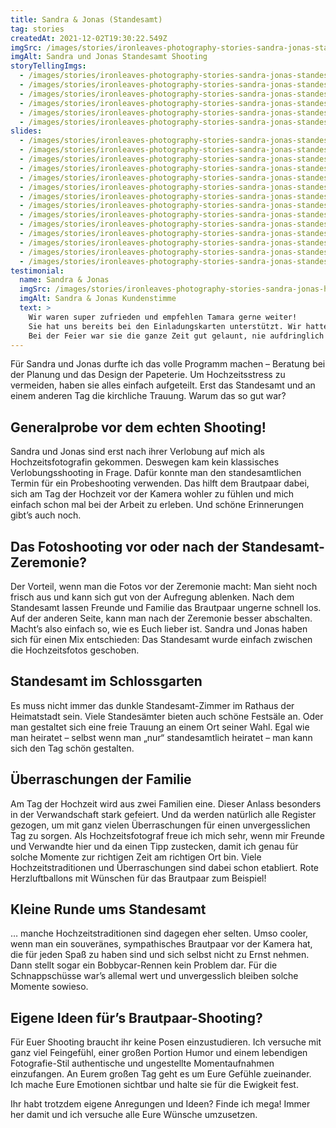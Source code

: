 ```yaml
---
title: Sandra & Jonas (Standesamt)
tag: stories
createdAt: 2021-12-02T19:30:22.549Z
imgSrc: /images/stories/ironleaves-photography-stories-sandra-jonas-standesamt.jpg
imgAlt: Sandra und Jonas Standesamt Shooting
storyTellingImgs:
  - /images/stories/ironleaves-photography-stories-sandra-jonas-standesamt-beitrag-ablauf-probeshooting.jpg
  - /images/stories/ironleaves-photography-stories-sandra-jonas-standesamt-beitrag-ablauf-ungestellt-authentisch.jpg
  - /images/stories/ironleaves-photography-stories-sandra-jonas-standesamt-beitrag-ablauf-ringe-anstecken.jpg
  - /images/stories/ironleaves-photography-stories-sandra-jonas-standesamt-beitrag-ablauf-ueberraschungen-herz-luftballons-helium.jpg
  - /images/stories/ironleaves-photography-stories-sandra-jonas-standesamt-beitrag-ablauf-bobbycar-rennen-hochzeitstradition.jpg
  - /images/stories/ironleaves-photography-stories-sandra-jonas-standesamt-beitrag-ablauf-idee-brautstrauss-schuhe.jpg
slides:
  - /images/stories/ironleaves-photography-stories-sandra-jonas-standesamt-slider-reportage-tanzend-ungestellt.jpg
  - /images/stories/ironleaves-photography-stories-sandra-jonas-standesamt-slider-shooting-standesamt.jpg
  - /images/stories/ironleaves-photography-stories-sandra-jonas-standesamt-slider-reportage-brautpaar-zeremonie.jpg
  - /images/stories/ironleaves-photography-stories-sandra-jonas-standesamt-slider-reportage-brautstrauss-beine.jpg
  - /images/stories/ironleaves-photography-stories-sandra-jonas-standesamt-slider-reportage-brautstrauss-detail.jpg
  - /images/stories/ironleaves-photography-stories-sandra-jonas-standesamt-slider-reportage-detail-haendchen-halten.jpg
  - /images/stories/ironleaves-photography-stories-sandra-jonas-standesamt-slider-reportage-inniger-kuss.jpg
  - /images/stories/ironleaves-photography-stories-sandra-jonas-standesamt-slider-reportage-kuss-verheiratet.jpg
  - /images/stories/ironleaves-photography-stories-sandra-jonas-standesamt-slider-reportage-natuerlich.jpg
  - /images/stories/ironleaves-photography-stories-sandra-jonas-standesamt-slider-reportage-park-haendchen-halten.jpg
  - /images/stories/ironleaves-photography-stories-sandra-jonas-standesamt-slider-reportage-ring-anstecken-detail.jpg
  - /images/stories/ironleaves-photography-stories-sandra-jonas-standesamt-slider-reportage-schlossgarten-eckersdorf.jpg
  - /images/stories/ironleaves-photography-stories-sandra-jonas-standesamt-slider-reportage-schlossgarten-pflanzenbogen.jpg
  - /images/stories/ironleaves-photography-stories-sandra-jonas-standesamt-slider-reportage-spontaner-kuss.jpg
testimonial:
  name: Sandra & Jonas
  imgSrc: /images/stories/ironleaves-photography-stories-sandra-jonas-hochzeit-beitrag-kundenstimme.jpg
  imgAlt: Sandra & Jonas Kundenstimme
  text: >
    Wir waren super zufrieden und empfehlen Tamara gerne weiter! 
    Sie hat uns bereits bei den Einladungskarten unterstützt. Wir hatten einige Vorstellungen und sie hat diese für uns perfekt umgesetzt.
    Bei der Feier war sie die ganze Zeit gut gelaunt, nie aufdringlich und gleichzeitig immer da, um schöne Momente einzufangen.
---
```

Für Sandra und Jonas durfte ich das volle Programm machen – Beratung bei der Planung und das Design der Papeterie. Um Hochzeitsstress zu vermeiden, haben sie alles einfach aufgeteilt. Erst das Standesamt und an einem anderen Tag die kirchliche Trauung. Warum das so gut war?

## Generalprobe vor dem echten Shooting!

Sandra und Jonas sind erst nach ihrer Verlobung auf mich als Hochzeitsfotografin gekommen. Deswegen kam kein klassisches Verlobungsshooting in Frage. Dafür konnte man den standesamtlichen Termin für ein Probeshooting verwenden. Das hilft dem Brautpaar dabei, sich am Tag der Hochzeit vor der Kamera wohler zu fühlen und mich einfach schon mal bei der Arbeit zu erleben. Und schöne Erinnerungen gibt’s auch noch.

## Das Fotoshooting vor oder nach der Standesamt-Zeremonie?

Der Vorteil, wenn man die Fotos vor der Zeremonie macht: Man sieht noch frisch aus und kann sich gut von der Aufregung ablenken. Nach dem Standesamt lassen Freunde und Familie das Brautpaar ungerne schnell los. Auf der anderen Seite, kann man nach der Zeremonie besser abschalten. Macht’s also einfach so, wie es Euch lieber ist. Sandra und Jonas haben sich für einen Mix entschieden: Das Standesamt wurde einfach zwischen die Hochzeitsfotos geschoben.

## Standesamt im Schlossgarten

Es muss nicht immer das dunkle Standesamt-Zimmer im Rathaus der Heimatstadt sein. Viele Standesämter bieten auch schöne Festsäle an. Oder man gestaltet sich eine freie Trauung an einem Ort seiner Wahl. Egal wie man heiratet – selbst wenn man „nur“ standesamtlich heiratet – man kann sich den Tag schön gestalten. 

## Überraschungen der Familie

Am Tag der Hochzeit wird aus zwei Familien eine. Dieser Anlass besonders in der Verwandschaft stark gefeiert. Und da werden natürlich alle Register gezogen, um mit ganz vielen Überraschungen für einen unvergesslichen Tag zu sorgen. Als Hochzeitsfotograf freue ich mich sehr, wenn mir Freunde und Verwandte hier und da einen Tipp zustecken, damit ich genau für solche Momente zur richtigen Zeit am richtigen Ort bin. Viele Hochzeitstraditionen und Überraschungen sind dabei schon etabliert. Rote Herzluftballons mit Wünschen für das Brautpaar zum Beispiel!

## Kleine Runde ums Standesamt

… manche Hochzeitstraditionen sind dagegen eher selten. Umso cooler, wenn man ein souveränes, sympathisches Brautpaar vor der Kamera hat, die für jeden Spaß zu haben sind und sich selbst nicht zu Ernst nehmen. Dann stellt sogar ein Bobbycar-Rennen kein Problem dar. Für die Schnappschüsse war’s allemal wert und unvergesslich bleiben solche Momente sowieso.

## Eigene Ideen für’s Brautpaar-Shooting?

Für Euer Shooting braucht ihr keine Posen einzustudieren. Ich versuche mit ganz viel Feingefühl, einer großen Portion Humor und einem lebendigen Fotografie-Stil authentische und ungestellte Momentaufnahmen einzufangen. An Eurem großen Tag geht es um Eure Gefühle zueinander. Ich mache Eure Emotionen sichtbar und halte sie für die Ewigkeit fest.

Ihr habt trotzdem eigene Anregungen und Ideen? Finde ich mega! Immer her damit und ich versuche alle Eure Wünsche umzusetzen.
